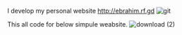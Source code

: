 I develop my personal website http://ebrahim.rf.gd
![git](https://user-images.githubusercontent.com/67005999/97181878-fc128380-17c5-11eb-8360-83e294f3f30a.JPG)






This all code for below  simpule weabsite. 
![download (2)](https://user-images.githubusercontent.com/67005999/100967684-04df3d80-355a-11eb-8750-a4aaf85e700d.png)

